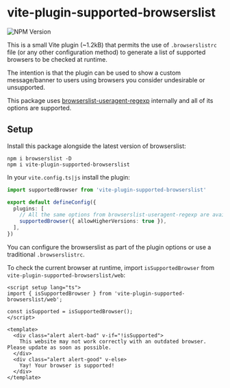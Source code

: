 # vite-plugin-supported-browserslist

![NPM Version](https://img.shields.io/npm/v/vite-plugin-supported-browserslist)

This is a small Vite plugin (~1.2kB) that permits the use of `.browserslistrc` file  (or any other configuration method) to generate a list of supported browsers to be checked at runtime.

The intention is that the plugin can be used to show a custom message/banner to users using browsers you consider undesirable or unsupported.

This package uses [browserslist-useragent-regexp](https://github.com/browserslist/browserslist-useragent-regexp) internally and all of its options are supported.

## Setup

Install this package alongside the latest version of browserslist:

```
npm i browserslist -D
npm i vite-plugin-supported-browserslist
```

In your `vite.config.ts|js` install the plugin:
```ts
import supportedBrowser from 'vite-plugin-supported-browserslist'

export default defineConfig({
  plugins: [
    // All the same options from browserslist-useragent-regexp are available here
    supportedBrowser({ allowHigherVersions: true }),
  ],
})
```

You can configure the browserslist as part of the plugin options or use a traditional `.browserslistrc`.

To check the current browser at runtime, import `isSupportedBrowser` from `vite-plugin-supported-browserslist/web`:

```vue
<script setup lang="ts">
import { isSupportedBrowser } from 'vite-plugin-supported-browserslist/web';

const isSupported = isSupportedBrowser();
</script>

<template>
  <div class="alert alert-bad" v-if="!isSupported">
    This website may not work correctly with an outdated browser. Please update as soon as possible.
  </div>
  <div class="alert alert-good" v-else>
    Yay! Your browser is supported!
  </div>
</template>
```
